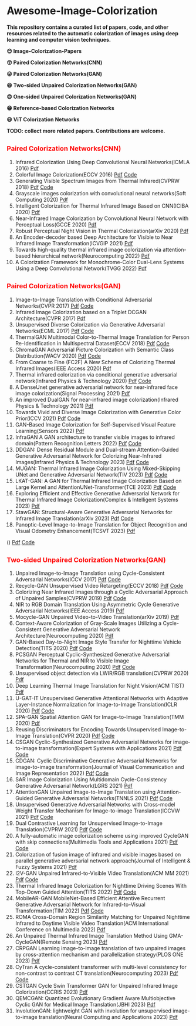 # Awesome-Image-Colorization
**This repository contains a curated list of papers, code, and other resources related to the automatic colorization of images using deep learning and computer vision techniques.**

**:blush: Image-Colorization-Papers** 

**:kissing_closed_eyes: Paired Colorization Networks(CNN)**

**:stuck_out_tongue_winking_eye: Paired Colorization Networks(GAN)** 

**:satisfied: Two-sided Unpaired Colorization Networks(GAN)** 

**:heart_eyes: One-sided Unpaired Colorization Networks(GAN)** 

**:grin: Reference-based Colorization Networks** 

**:smiley: ViT Colorization Networks**

**TODO: collect more related papers. Contributions are welcome.**


## <font color =red size=4>**Paired Colorization Networks(CNN)**</font>
1. Infrared Colorization Using Deep Convolutional Neural Networks(ICMLA 2016) [Pdf](https://arxiv.org/pdf/1604.02245.pdf)
2. Colorful Image Colorization(ECCV 2016) [Pdf](https://arxiv.org/pdf/1603.08511.pdf) [Code](https://github.com/richzhang/colorization) 
3. Generating Visible Spectrum Images from Thermal Infrared(CVPRW 2018) [Pdf](https://openaccess.thecvf.com/content_cvpr_2018_workshops/papers/w21/Berg_Generating_Visible_Spectrum_CVPR_2018_paper.pdf) [Code](https://github.com/amandaberg/TIRcolorization)
4. Grayscale images colorization with convolutional neural networks(Soft Computing 2020) [Pdf](https://link.springer.com/article/10.1007/s00500-020-04711-3)
5. Intelligent Colorization for Thermal Infrared Image Based on CNN(ICIBA 2020) [Pdf](https://ieeexplore.ieee.org/abstract/document/9277116)
6. Near-Infrared Image Colorization by Convolutional Neural Network with Perceptual Loss(GCCE 2020) [Pdf](https://ieeexplore.ieee.org/abstract/document/9291773)
7. Robust Perceptual Night Vision in Thermal Colorization(arXiv 2020) [Pdf](https://arxiv.org/pdf/2003.02204.pdf)
8. An Encoder-decoder based Deep Architecture for Visible to Near Infrared Image Transformation(ICVGIP 2021) [Pdf](https://dl.acm.org/doi/abs/10.1145/3490035.3490288)
9. Towards high-quality thermal infrared image colorization via attention-based hierarchical network(Neurocomputing 2022) [Pdf](https://www.sciencedirect.com/science/article/abs/pii/S0925231222007391)
10. A Colorization Framework for Monochrome-Color Dual-Lens Systems Using a Deep Convolutional Network(TVGG 2022) [Pdf](https://ieeexplore.ieee.org/abstract/document/9188002)

## <font color =red size=4>**Paired Colorization Networks(GAN)**</font>
1. Image-to-Image Translation with Conditional Adversarial Networks(CVPR 2017) [Pdf](https://openaccess.thecvf.com/content_cvpr_2017/papers/Isola_Image-To-Image_Translation_With_CVPR_2017_paper.pdf) [Code](https://github.com/junyanz/pytorch-CycleGAN-and-pix2pix)
2. Infrared Image Colorization based on a Triplet DCGAN Architecture(CVPR 2017) [Pdf](https://openaccess.thecvf.com/content_cvpr_2017_workshops/w3/papers/Suarez_Infrared_Image_Colorization_CVPR_2017_paper.pdf)
3. Unsupervised Diverse Colorization via Generative Adversarial Networks(ECML 2017) [Pdf](https://arxiv.org/pdf/1702.06674.pdf) [Code](https://github.com/ccyyatnet/COLORGAN)
4. ThermalGAN Multimodal Color-to-Thermal Image Translation for Person Re-Identification in Multispectral Dataset(ECCV 2018) [Pdf](https://openaccess.thecvf.com/content_ECCVW_2018/papers/11134/Kniaz_ThermalGAN_Multimodal_Color-to-Thermal_Image_Translation_for_Person_Re-Identification_in_Multispectral_ECCVW_2018_paper.pdf) [Code](https://github.com/vlkniaz/ThermalGAN)
5. ChromaGAN Adversarial Picture Colorization with Semantic Class Distribution(WACV 2020) [Pdf](https://openaccess.thecvf.com/content_WACV_2020/papers/Vitoria_ChromaGAN_Adversarial_Picture_Colorization_with_Semantic_Class_Distribution_WACV_2020_paper.pdf) [Code](https://github.com/pvitoria/ChromaGAN)
6. From Coarse to Fine (FC2F) A New Scheme of Colorizing Thermal Infrared Images(IEEE Access 2020) [Pdf](https://ieeexplore.ieee.org/stamp/stamp.jsp?arnumber=9110564)
7. Thermal infrared colorization via conditional generative adversarial network(Infrared Physics & Technology 2020) [Pdf](https://www.sciencedirect.com/science/article/abs/pii/S1350449519311387) [Code](https://github.com/Kuangxd/TICCGAN)
8. A DenseUnet generative adversarial network for near-infrared face image colorization(Signal Processing 2021) [Pdf](https://www.sciencedirect.com/science/article/abs/pii/S0165168421000463) 
9. An improved DualGAN for near-infrared image colorization(Infrared Physics & Technology 2021) [Pdf](https://www.sciencedirect.com/science/article/abs/pii/S1350449521001365)
10. Towards Vivid and Diverse Image Colorization with Generative Color Prior(ICCV 2021) [Pdf](https://openaccess.thecvf.com/content/ICCV2021/papers/Wu_Towards_Vivid_and_Diverse_Image_Colorization_With_Generative_Color_Prior_ICCV_2021_paper.pdf) [Code](https://github.com/ToTheBeginning/GCP-Colorization)
11. GAN-Based Image Colorization for Self-Supervised Visual Feature Learning(Sensors 2022) [Pdf](https://www.mdpi.com/1424-8220/22/4/1599)
12. InfraGAN A GAN architecture to transfer visible images to infrared domain(Pattern Recognition Letters 2022) [Pdf](https://www.sciencedirect.com/science/article/abs/pii/S0167865522000332) [Code](https://github.com/makifozkanoglu/InfraGAN)
13. DDGAN: Dense Residual Module and Dual-stream Attention-Guided Generative Adversarial Network for Colorizing Near-Infrared Images(Infrared Physics & Technology 2023) [Pdf](https://www.sciencedirect.com/science/article/pii/S1350449523002803) [Code](https://github.com/cyanymore/DDGAN)
14. MUGAN: Thermal Infrared Image Colorization Using Mixed-Skipping UNet and Generative Adversarial Network(TIV 2023) [Pdf](https://ieeexplore.ieee.org/abstract/document/9935274) [Code](https://github.com/HangyingLiao/MUGAN)
15. LKAT-GAN: A GAN for Thermal Infrared Image Colorization Based on Large Kernel and AttentionUNet-Transformer(TCE 2023) [Pdf](https://ieeexplore.ieee.org/abstract/document/10153639) [Code](https://github.com/jinxinhuo/LKAT-GAN)
16. Exploring Efficient and Effective Generative Adversarial Network for Thermal Infrared Image Colorization(Complex & Intelligent Systems 2023) [Pdf](https://link.springer.com/article/10.1007/s40747-023-01079-3)
17. StawGAN: Structural-Aware Generative Adversarial Networks for Infrared Image Translation(arXiv 2023) [Pdf](https://arxiv.org/pdf/2305.10882.pdf) [Code](https://github.com/LuigiSigillo/StawGAN)
18. Panoptic-Level Image-to-Image Translation for Object Recognition and Visual Odometry Enhancement(TCSVT 2023) [Pdf](https://ieeexplore.ieee.org/abstract/document/10159430)

() [Pdf]() [Code]()
## <font color =red size=4>**Two-sided Unpaired Colorization Networks(GAN)**</font>
1. Unpaired Image-to-Image Translation using Cycle-Consistent Adversarial Networks(ICCV 2017) [Pdf](https://openaccess.thecvf.com/content_ICCV_2017/papers/Zhu_Unpaired_Image-To-Image_Translation_ICCV_2017_paper.pdf) [Code](https://github.com/junyanz/pytorch-CycleGAN-and-pix2pix)
2. Recycle-GAN Unsupervised Video Retargeting(ECCV 2018) [Pdf](https://openaccess.thecvf.com/content_ECCV_2018/papers/Aayush_Bansal_Recycle-GAN_Unsupervised_Video_ECCV_2018_paper.pdf) [Code]()
3. Colorizing Near Infrared Images through a Cyclic Adversarial Approach of Unpaired Samples(CVPRW 2019) [Pdf](https://openaccess.thecvf.com/content_CVPRW_2019/papers/PBVS/Mehri_Colorizing_Near_Infrared_Images_Through_a_Cyclic_Adversarial_Approach_of_CVPRW_2019_paper.pdf) [Code](https://github.com/Rm1n90/Colorizing-Infrared-Images)
4. NIR to RGB Domain Translation Using Asymmetric Cycle Generative Adversarial Networks(IEEE Access 2019) [Pdf](https://ieeexplore.ieee.org/stamp/stamp.jsp?arnumber=8790680)
5. Mocycle-GAN Unpaired Video-to-Video Translation(arXiv 2019) [Pdf](https://arxiv.org/pdf/1908.09514.pdf)
6. Context-Aware Colorization of Gray-Scale Images Utilizing a Cycle-Consistent Generative Adversarial Network Architecture(Neurocomputing 2020) [Pdf](https://www.sciencedirect.com/science/article/abs/pii/S0925231220306093)
7. GAN-Based Day-to-Night Image Style Transfer for Nighttime Vehicle Detection(TITS 2020) [Pdf](https://ieeexplore.ieee.org/abstract/document/8950077) [Code](https://github.com/yuanmengzhixing/AugGAN-Cross-Domain-Adaptation-with-GAN-based-DataAugmentation)
8. PCSGAN Perceptual Cyclic-Synthesized Generative Adversarial Networks for Thermal and NIR to Visible Image Transformation(Neurocomputing 2020) [Pdf](https://www.sciencedirect.com/science/article/abs/pii/S0925231220310936) [Code](https://github.com/KishanKancharagunta/PCSGAN)
9. Unsupervised object detection via LWIR/RGB translation(CVPRW 2020) [Pdf](https://openaccess.thecvf.com/content_CVPRW_2020/papers/w6/Abbott_Unsupervised_Object_Detection_via_LWIRRGB_Translation_CVPRW_2020_paper.pdf)
10. Deep Learning Thermal Image Translation for Night Vision(ACM TIST) [Pdf](https://dl.acm.org/doi/abs/10.1145/3426239)
11. U-GAT-IT Unsupervised Generative Attentional Networks with Adaptive Layer-Instance Normalization for Image-to-Image Translation(ICLR 2020) [Pdf](https://openreview.net/forum?id=BJlZ5ySKPH) [Code](https://github.com/taki0112/UGATIT)
12. SPA-GAN Spatial Attention GAN for Image-to-Image Translation(TMM 2020) [Pdf](https://ieeexplore.ieee.org/ielaam/6046/9296985/9007501-aam.pdf)
13. Reusing Discriminators for Encoding Towards Unsupervised Image-to-Image Translation(CVPR 2020) [Pdf](https://openaccess.thecvf.com/content_CVPR_2020/papers/Chen_Reusing_Discriminators_for_Encoding_Towards_Unsupervised_Image-to-Image_Translation_CVPR_2020_paper.pdf) [Code](https://github.com/alpc91/NICE-GAN-pytorch)
14. CSGAN Cyclic-Synthesized Generative Adversarial Networks for image-to-image transformation(Expert Systems with Applications 2021) [Pdf](https://www.sciencedirect.com/science/article/abs/pii/S0957417420310940) [Code](https://github.com/KishanKancharagunta/CSGAN)
15. CDGAN: Cyclic Discriminative Generative Adversarial Networks for image-to-image transformation(Journal of Visual Communication and Image Representation 2022) [Pdf](https://www.sciencedirect.com/science/article/abs/pii/S1047320321002522) [Code](https://github.com/KishanKancharagunta/CDGAN)
16. SAR Image Colorization Using Multidomain Cycle-Consistency Generative Adversarial Network(LGRS 2021) [Pdf](https://ieeexplore.ieee.org/abstract/document/8985381)
17. AttentionGAN Unpaired Image-to-Image Translation using Attention-Guided Generative Adversarial Networks(TNNLS 2021) [Pdf]() [Code](https://github.com/Ha0Tang/AttentionGAN)
18. Unsupervised Generative Adversarial Networks with Cross-model Weight Transfer Mechanism for Image-to-image Translation(ICCVW 2021) [Pdf](https://openaccess.thecvf.com/content/ICCV2021W/AIM/papers/Lai_Unsupervised_Generative_Adversarial_Networks_With_Cross-Model_Weight_Transfer_Mechanism_for_ICCVW_2021_paper.pdf) [Code](https://github.com/lxg0387/CWT-GAN)
19. Dual Contrastive Learning for Unsupervised Image-to-Image Translation(CVPRW 2021) [Pdf](https://openaccess.thecvf.com/content/CVPR2021W/NTIRE/papers/Han_Dual_Contrastive_Learning_for_Unsupervised_Image-to-Image_Translation_CVPRW_2021_paper.pdf) [Code](https://github.com/JunlinHan/DCLGAN)
20. A fully-automatic image colorization scheme using improved CycleGAN with skip connections(Multimedia Tools and Applications 2021) [Pdf](https://link.springer.com/article/10.1007/s11042-021-10881-5) [Code](https://github.com/huangshanshan33/Image-Colorization-CycleGAN)
21. Colorization of fusion image of infrared and visible images based on parallel generative adversarial network approach(Journal of Intelligent & Fuzzy Systems 2021) [Pdf](http://eprints.bournemouth.ac.uk/35970/1/final%20submission.pdf)
22. I2V-GAN Unpaired Infrared-to-Visible Video Translation(ACM MM 2021) [Pdf](https://dl.acm.org/doi/abs/10.1145/3474085.3475445) [Code](https://github.com/BIT-DA/I2V-GAN)
23. Thermal Infrared Image Colorization for Nighttime Driving Scenes With Top-Down Guided Attention(TITS 2022) [Pdf](https://ieeexplore.ieee.org/abstract/document/9703249) [Code](https://github.com/FuyaLuo/PearlGAN/)
24. MobileAR-GAN MobileNet-Based Efficient Attentive Recurrent Generative Adversarial Network for Infrared-to-Visual Transformation(TIM 2022) [Pdf](https://ieeexplore.ieee.org/abstract/document/9754574) [Code](https://github.com/GANGREEK/MobileAR-GAN)
25. ROMA Cross-Domain Region Similarity Matching for Unpaired Nighttime Infrared to Daytime Visible Video Translation(ACM International Conference on Multimedia 2022) [Pdf](https://dl.acm.org/doi/abs/10.1145/3503161.3548221)
26. An Unpaired Thermal Infrared Image Translation Method Using GMA-CycleGAN(Remote Sensing 2023) [Pdf](https://www.mdpi.com/2072-4292/15/3/663)
27. CRPGAN Learning image-to-image translation of two unpaired images by cross-attention mechanism and parallelization strategy(PLOS ONE 2023) [Pdf](https://journals.plos.org/plosone/article?id=10.1371/journal.pone.0280073)
28. CyTran A cycle-consistent transformer with multi-level consistency for non-contrast to contrast CT translation(Neurocomputing 2023) [Pdf](https://www.sciencedirect.com/science/article/abs/pii/S0925231223003181) [Code](https://github.com/Gid-Git/cyclic-transformer)
29. CSTGAN Cycle Swin Transformer GAN for Unpaired Infrared Image Colorization(CCRIS 2023) [Pdf](https://dl.acm.org/doi/abs/10.1145/3562007.3562053)
30. QEMCGAN: Quantized Evolutionary Gradient Aware Multiobjective Cyclic GAN for Medical Image Translation(JBHI 2023) [Pdf](https://ieeexplore.ieee.org/abstract/document/10091835)
31. InvolutionGAN: lightweight GAN with involution for unsupervised image-to-image translation(Neural Computing and Applications 2023) [Pdf](https://www.springer.com/journal/521) 
















